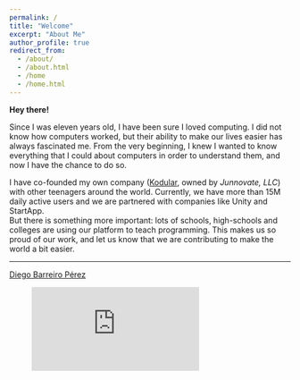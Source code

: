 ```yaml
---
permalink: /
title: "Welcome"
excerpt: "About Me"
author_profile: true
redirect_from: 
  - /about/
  - /about.html
  - /home
  - /home.html
---
```



**Hey there!**

Since I was eleven years old, I have been sure I loved computing. I did not know how computers worked, 
but their ability to make our lives easier has always fascinated me. From the very beginning, I knew I 
wanted to know everything that I could about computers in order to understand them, and now I have the 
chance to do so.

I have co-founded my own company ([Kodular](https://www.kodular.io), owned by _Junnovate, LLC_) with 
other teenagers around the world. Currently, we have more than 15M daily active users and we are partnered 
with companies like Unity and StartApp.  
But there is something more important: lots of schools, high-schools and colleges are using our platform 
to teach programming. This makes us so proud of our work, and let us know that we are contributing to 
make the world a bit easier.

---

<div class="LI-profile-badge"  data-version="v1" data-size="large" data-locale="es_ES" data-type="horizontal" data-theme="light" data-vanity="barreeeiroo"><a class="LI-simple-link" href='https://es.linkedin.com/in/barreeeiroo?trk=profile-badge'>Diego Barreiro Pérez</a></div>
<figure><embed src="https://wakatime.com/share/@Barreeeiroo/dd2ae563-aada-482b-99f5-4a8fe1364454.svg"></figure>

<script type="text/javascript" src="https://platform.linkedin.com/badges/js/profile.js" async defer></script>
